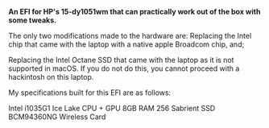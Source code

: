  <b>An EFI for HP's 15-dy1051wm that can practically work out of the box with some tweaks. </b>

The only two modifications made to the hardware are: 
Replacing the Intel chip that came with the laptop with a native apple Broadcom chip, and;

Replacing the Intel Octane SSD that came with the laptop as it is not supported in macOS. If you do not do this, you cannot proceed with a hackintosh on this laptop. 

My specifications built for this EFI are as follows:

Intel i1035G1 Ice Lake CPU + GPU
8GB RAM 
256 Sabrient SSD 
BCM94360NG Wireless Card
